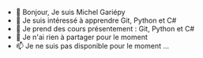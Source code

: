 - 👋 Bonjour, Je suis Michel Gariépy
- 👀 Je suis intéressé à apprendre Git, Python et C#
- 🌱 Je prend des cours présentement : Git, Python et C#
- 💞️ Je n'ai rien à partager pour le moment
- 📫 Je ne suis pas disponible pour le moment ...

<!---
voyageurqc/voyageurqc is a ✨ special ✨ repository because its `README.md` (this file) appears on your GitHub profile.
You can click the Preview link to take a look at your changes.
--->
